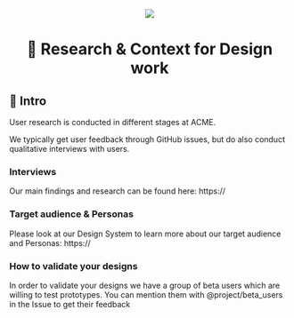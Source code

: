 <div align="center">
<a href="https://en.wikipedia.org/wiki/Acme_Corporation"><img src="https://i.imgur.com/C3riAXH.png" /></a>
  <h1>🔬 Research & Context for Design work</h1>
</div>

## 👋 Intro

User research is conducted in different stages at ACME. 

We typically get user feedback through GitHub issues, but do also conduct qualitative interviews with users. 

### Interviews

Our main findings and research can be found here: 
https://

### Target audience & Personas

Please look at our Design System to learn more about our target audience and Personas: 
https://

### How to validate your designs

In order to validate your designs we have a group of beta users which are willing to test prototypes. You can mention them with @project/beta_users in the Issue to get their feedback

